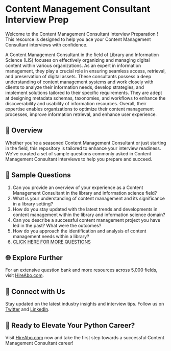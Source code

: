 # Content Management Consultant Interview Prep

Welcome to the Content Management Consultant Interview Preparation ! This resource is designed to help you ace your Content Management Consultant interviews with confidence.

A Content Management Consultant in the field of Library and Information Science (LIS) focuses on effectively organizing and managing digital content within various organizations. As an expert in information management, they play a crucial role in ensuring seamless access, retrieval, and preservation of digital assets. These consultants possess a deep understanding of content management systems and work closely with clients to analyze their information needs, develop strategies, and implement solutions tailored to their specific requirements. They are adept at designing metadata schemas, taxonomies, and workflows to enhance the discoverability and usability of information resources. Overall, their expertise enables organizations to optimize their content management processes, improve information retrieval, and enhance user experience.

## 🚀 Overview

Whether you're a seasoned Content Management Consultant or just starting in the field, this repository is tailored to enhance your interview readiness. We've curated a set of sample questions commonly asked in Content Management Consultant interviews to help you prepare and succeed.

## 📝 Sample Questions

1. Can you provide an overview of your experience as a Content Management Consultant in the library and information science field?
2. What is your understanding of content management and its significance in a library setting?
3. How do you stay updated with the latest trends and developments in content management within the library and information science domain?
4. Can you describe a successful content management project you have led in the past? What were the outcomes?
5. How do you approach the identification and analysis of content management needs within a library?
6. [CLICK HERE FOR MORE QUESTIONS](https://hireabo.com/job/18_1_35/Content%20Management%20Consultant)

## 🌐 Explore Further

For an extensive question bank and more resources across 5,000 fields, visit [HireAbo.com](https://www.hireabo.com).

## 📱 Connect with Us

Stay updated on the latest industry insights and interview tips. Follow us on [Twitter](https://twitter.com/hireabo) and [LinkedIn](https://www.linkedin.com/in/hire-abo-3609972a8/).

## 🚀 Ready to Elevate Your Python Career?

Visit [HireAbo.com](https://www.hireabo.com) now and take the first step towards a successful Content Management Consultant career!